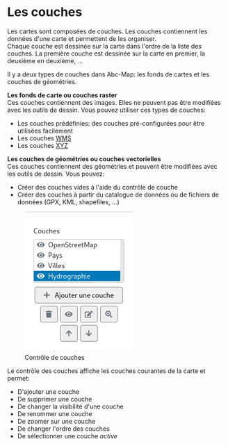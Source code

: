 <a name="layers"></a>

# Les couches

Les cartes sont composées de couches. Les couches contiennent les données d'une carte et permettent de les organiser.  
Chaque couche est dessinée sur la carte dans l'ordre de la liste des couches. La première couche est dessinée sur
la carte en premier, la deuxième en deuxième, ...

Il y a deux types de couches dans Abc-Map: les fonds de cartes et les couches de géométries.

**Les fonds de carte ou couches raster**  
Ces couches contiennent des images. Elles ne peuvent pas être modifiées avec les outils de dessin. Vous pouvez utiliser
ces types de couches:

- Les couches prédéfinies: des couches pré-configurées pour être utilisées facilement
- Les couches <a href="https://fr.wikipedia.org/wiki/Web_Map_Service" target="_blank">WMS</a>
- Les couches <a href="https://developers.planet.com/planetschool/xyz-tiles-and-slippy-maps/">XYZ</a>

**Les couches de géométries ou couches vectorielles**  
Ces couches contiennent des géométries et peuvent être modifiées avec les outils de dessin.
Vous pouvez:

- Créer des couches vides à l'aide du contrôle de couche
- Créer des couches à partir du catalogue de données ou de fichiers de données (GPX, KML, shapefiles, ...)

<figure class="my-3">
    <img src="../assets/layer-selector.png" alt="Contrôle de couches"/>
    <figcaption>Contrôle de couches</figcaption>
</figure>
 
Le contrôle des couches affiche les couches courantes de la carte et permet:
- D'ajouter une couche
- De supprimer une couche
- De changer la visibilité d'une couche
- De renommer une couche
- De zoomer sur une couche
- De changer l'ordre des couches
- De sélectionner une couche *active*
